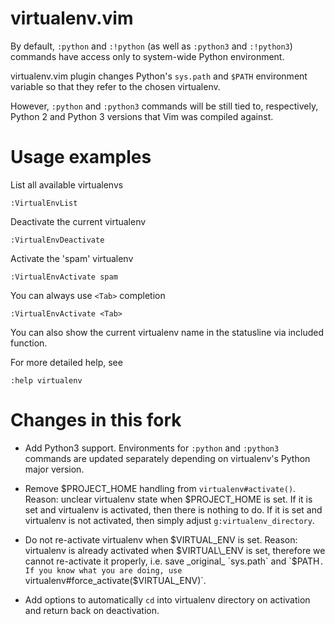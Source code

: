 virtualenv.vim
==============

By default, `:python` and `:!python` (as well as `:python3` and `:!python3`)
commands have access only to system-wide Python environment.

virtualenv.vim plugin changes Python's `sys.path` and `$PATH` environment
variable so that they refer to the chosen virtualenv.

However, `:python` and `:python3` commands will be still tied to, respectively,
Python 2 and Python 3 versions that Vim was compiled against.

Usage examples
==============

List all available virtualenvs

    :VirtualEnvList

Deactivate the current virtualenv

    :VirtualEnvDeactivate

Activate the 'spam' virtualenv

    :VirtualEnvActivate spam

You can always use `<Tab>` completion

    :VirtualEnvActivate <Tab>

You can also show the current virtualenv name in the statusline via included function.

For more detailed help, see

    :help virtualenv

Changes in this fork
====================

* Add Python3 support. Environments for `:python` and `:python3` commands
    are updated separately depending on virtualenv's Python major version.

* Remove $PROJECT\_HOME handling from `virtualenv#activate()`.
    Reason: unclear virtualenv state when $PROJECT\_HOME is set.
    If it is set and virtualenv is activated, then there is nothing to do.
    If it is set and virtualenv is not activated, then simply adjust
    `g:virtualenv_directory`.

* Do not re-activate virtualenv when $VIRTUAL\_ENV is set.
    Reason: virtualenv is already activated when $VIRTUAL\_ENV is set,
    therefore we cannot re-activate it properly, i.e. save _original_
    `sys.path` and `$PATH`. If you know what you are doing,
    use `virtualenv#force_activate($VIRTUAL_ENV)`.

* Add options to automatically `cd` into virtualenv directory on activation
    and return back on deactivation.
